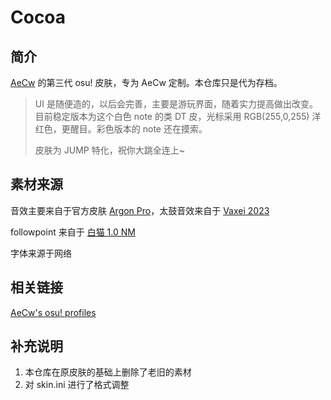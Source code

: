# Cocoa

## 简介

[AeCw](https://github.com/AECBanana) 的第三代 osu! 皮肤，专为 AeCw 定制。本仓库只是代为存档。

> UI 是随便造的，以后会完善，主要是游玩界面，随着实力提高做出改变。目前稳定版本为这个白色 note 的类 DT 皮，光标采用 RGB(255,0,255) 洋红色，更醒目。彩色版本的 note 还在摸索。
>
> 皮肤为 JUMP 特化，祝你大跳全连上~

## 素材来源

音效主要来自于官方皮肤 [Argon Pro](https://github.com/ppy/osu-resources/)，太鼓音效来自于 [Vaxei 2023](https://skins.osuck.net/skins/2912?v=0)

followpoint 来自于 [白猫 1.0 NM](https://osu.ppy.sh/community/forums/topics/986201?n=1)

字体来源于网络

## 相关链接

[AeCw's osu! profiles](https://osu.ppy.sh/users/6781503)

## 补充说明

1. 本仓库在原皮肤的基础上删除了老旧的素材
2. 对 skin.ini 进行了格式调整
